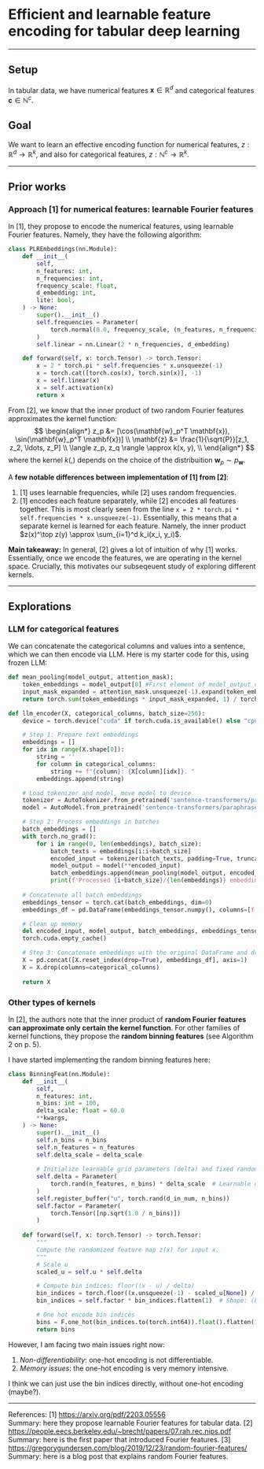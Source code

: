 # Efficient and learnable feature encoding for tabular deep learning
---

## Setup
In tabular data, we have numerical features $\mathbf{x} \in \mathbb{R}^d$ and categorical features $\mathbf{c} \in \mathbb{N}^c$. 

## Goal
We want to learn an effective encoding function for numerical features, $z: \mathbb{R}^d \rightarrow \mathbb{R}^k$, and also for categorical features, $z: \mathbb{N}^c \rightarrow \mathbb{R}^k$.

---
## Prior works

### Approach [1] for numerical features: learnable Fourier features  
In [1], they propose to encode the numerical features, using learnable Fourier features. Namely, they have the following algorithm:
```python
class PLREmbeddings(nn.Module):
    def __init__(
        self,
        n_features: int,
        n_frequencies: int,
        frequency_scale: float,
        d_embedding: int,
        lite: bool,
    ) -> None:
        super().__init__()
        self.frequencies = Parameter(
            torch.normal(0.0, frequency_scale, (n_features, n_frequencies))
        )
        self.linear = nn.Linear(2 * n_frequencies, d_embedding)

    def forward(self, x: torch.Tensor) -> torch.Tensor:
        x = 2 * torch.pi * self.frequencies * x.unsqueeze(-1)
        x = torch.cat([torch.cos(x), torch.sin(x)], -1)
        x = self.linear(x)
        x = self.activation(x)
        return x
```

From [2], we know that the inner product of two random Fourier features approximates the kernel function:
$$
\begin{align*}
z_p &= [\cos(\mathbf{w}_p^T \mathbf{x}), \sin(\mathbf{w}_p^T \mathbf{x})] \\
\mathbf{z} &= \frac{1}{\sqrt{P}}[z_1, z_2, \ldots, z_P] \\
\langle z_p, z_q \rangle \approx k(x, y), \\
\end{align*}
$$
where the kernel $k(,)$ depends on the choice of the distribuition $\mathbf{w}_p \sim p_{\mathbf{w}}$.

A **few notable differences between implementation of [1] from [2]**:
1. [1] uses learnable frequencies, while [2] uses random frequencies.
2. [1] encodes each feature separately, while [2] encodes all features together. This is most clearly seen from the line `x = 2 * torch.pi * self.frequencies * x.unsqueeze(-1)`. Essentially, this means that a separate kernel is learned for each feature. Namely, the inner product $z(x)^\top z(y) \approx \sum_{i=1}^d k_i(x_i, y_i)$. 

**Main takeaway:** In general, [2] gives a lot of intuition of why [1] works. Essentially, once we encode the features, we are operating in the kernel space. Crucially, this motivates our subseqeuent study of exploring different kernels.


---

## Explorations

### LLM for categorical features
We can concatenate the categorical columns and values into a sentence, which we can then encode via LLM. Here is my starter code for this, using frozen LLM:
```python
def mean_pooling(model_output, attention_mask):
    token_embeddings = model_output[0] #First element of model_output contains all token embeddings
    input_mask_expanded = attention_mask.unsqueeze(-1).expand(token_embeddings.size()).float()
    return torch.sum(token_embeddings * input_mask_expanded, 1) / torch.clamp(input_mask_expanded.sum(1), min=1e-9)

def llm_encoder(X, categorical_columns, batch_size=256):
    device = torch.device("cuda" if torch.cuda.is_available() else "cpu")

    # Step 1: Prepare text embeddings
    embeddings = []
    for idx in range(X.shape[0]):
        string = ''
        for column in categorical_columns:
            string += f"{column}: {X[column][idx]}. "
        embeddings.append(string)

    # Load tokenizer and model, move model to device
    tokenizer = AutoTokenizer.from_pretrained('sentence-transformers/paraphrase-MiniLM-L6-v2')
    model = AutoModel.from_pretrained('sentence-transformers/paraphrase-MiniLM-L6-v2').to(device)

    # Step 2: Process embeddings in batches
    batch_embeddings = []
    with torch.no_grad():
        for i in range(0, len(embeddings), batch_size):
            batch_texts = embeddings[i:i+batch_size]
            encoded_input = tokenizer(batch_texts, padding=True, truncation=True, return_tensors='pt').to(device)
            model_output = model(**encoded_input)
            batch_embeddings.append(mean_pooling(model_output, encoded_input['attention_mask']).cpu())
            print(f'Processed {i+batch_size}/{len(embeddings)} embeddings')
    
    # Concatenate all batch embeddings
    embeddings_tensor = torch.cat(batch_embeddings, dim=0)
    embeddings_df = pd.DataFrame(embeddings_tensor.numpy(), columns=[f'embedding_{i}' for i in range(embeddings_tensor.shape[1])])

    # Clean up memory
    del encoded_input, model_output, batch_embeddings, embeddings_tensor, tokenizer, model
    torch.cuda.empty_cache()

    # Step 3: Concatenate embeddings with the original DataFrame and drop categorical columns
    X = pd.concat([X.reset_index(drop=True), embeddings_df], axis=1)
    X = X.drop(columns=categorical_columns)
    
    return X
```

### Other types of kernels
In [2], the authors note that the inner product of **random Fourier features can approximate only certain the kernel function**. For other families of kernel functions, they propose the **random binning features** (see Algorithm 2 on p. 5).


I have started implementing the random binning features here:
```python
class BinningFeat(nn.Module):
    def __init__(
        self,
        n_features: int,
        n_bins: int = 100,
        delta_scale: float = 60.0
        **kwargs,
    ) -> None:
        super().__init__()
        self.n_bins = n_bins
        self.n_features = n_features
        self.delta_scale = delta_scale
        
        # Initialize learnable grid parameters (delta) and fixed random shifts (u)
        self.delta = Parameter(
            torch.rand(n_features, n_bins) * delta_scale  # Learnable delta for each feature
        )
        self.register_buffer("u", torch.rand(d_in_num, n_bins))
        self.factor = Parameter(
            torch.Tensor([np.sqrt(1.0 / n_bins)])
        )
    
    def forward(self, x: torch.Tensor) -> torch.Tensor:
        """
        Compute the randomized feature map z(x) for input x.
        """
        # Scale u
        scaled_u = self.u * self.delta

        # Compute bin indices: floor((x - u) / delta)
        bin_indices = torch.floor((x.unsqueeze(-1) - scaled_u[None]) / self.delta[None])
        bin_indices = self.factor * bin_indices.flatten(1)  # Shape: (batch_size, n_features * n_bins)

        # One hot encode bin indices
        bins = F.one_hot(bin_indices.to(torch.int64)).float().flatten(1)
        return bins
```

However, I am facing two main issues right now:
1. *Non-differentiability*: one-hot encoding is not differentiable. 
2. *Memory issues*: the one-hot encoding is very memory intensive.

I think we can just use the bin indices directly, without one-hot encoding (maybe?).


---
References:
[1] https://arxiv.org/pdf/2203.05556  
Summary: here they propose learnable Fourier features for tabular data.
[2] https://people.eecs.berkeley.edu/~brecht/papers/07.rah.rec.nips.pdf  
Summary: here is the first paper that introduced Fourier features.
[3] https://gregorygundersen.com/blog/2019/12/23/random-fourier-features/  
Summary: here is a blog post that explains random Fourier features.